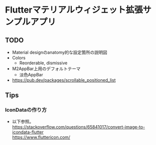 
# Flutterマテリアルウィジェット拡張サンプルアプリ

## TODO
* Material designのanatomy的な設定箇所の説明図
* Colors
  * Reorderable, dismissive
* M2AppBar上用のデフォルトテーマ
  * 淡色AppBar
* https://pub.dev/packages/scrollable_positioned_list

## Tips

### IconDataの作り方
* 以下参照。  
  https://stackoverflow.com/questions/65841017/convert-image-to-icondata-flutter  
  https://www.fluttericon.com/

